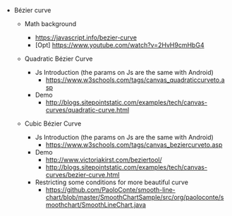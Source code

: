 * Bézier curve
	* Math background
		* https://javascript.info/bezier-curve
        * [Opt] https://www.youtube.com/watch?v=2HvH9cmHbG4
		
	* Quadratic Bézier Curve
		* Js Introduction (the params on Js are the same with Android)
			* https://www.w3schools.com/tags/canvas_quadraticcurveto.asp
		* Demo
			* http://blogs.sitepointstatic.com/examples/tech/canvas-curves/quadratic-curve.html

	* Cubic Bézier Curve
		* Js Introduction (the params on Js are the same with Android)
			* https://www.w3schools.com/tags/canvas_beziercurveto.asp
		* Demo
			* http://www.victoriakirst.com/beziertool/
			* http://blogs.sitepointstatic.com/examples/tech/canvas-curves/bezier-curve.html
		* Restricting some conditions for more beautiful curve
			* https://github.com/PaoloConte/smooth-line-chart/blob/master/SmoothChartSample/src/org/paoloconte/smoothchart/SmoothLineChart.java